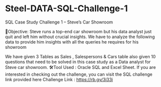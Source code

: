 # Steel-DATA-SQL-Challenge-1
SQL Case Study Challenge 1 – Steve’s Car Showroom

🎯Objective: Steve runs a top-end car showroom but his data analyst just quit and left him without crucial insights. We have to analyze the following data to provide him insights with all the queries he requires for his showroom

We have given 3 Tables as Sales , Salespersons & Cars table also given 10 questions that need to be solved in this case study as a Data analyst for Steve car showroom.
🛠Tool Used : Oracle SQL and Excel Sheet.
If you are interested in checking out the challenge, you can visit the SQL challenge link provided here
Challenge Link : https://rb.gy/3i33i

